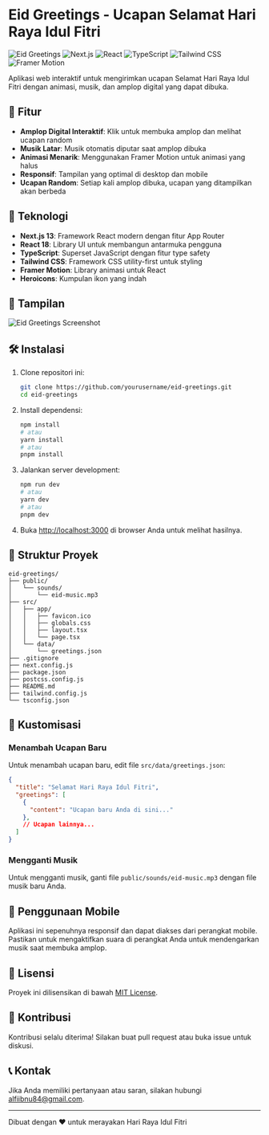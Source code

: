 # Eid Greetings - Ucapan Selamat Hari Raya Idul Fitri

![Eid Greetings](https://img.shields.io/badge/Eid-Greetings-green)
![Next.js](https://img.shields.io/badge/Next.js-13-black)
![React](https://img.shields.io/badge/React-18-blue)
![TypeScript](https://img.shields.io/badge/TypeScript-5-blue)
![Tailwind CSS](https://img.shields.io/badge/Tailwind-CSS-3-blue)
![Framer Motion](https://img.shields.io/badge/Framer-Motion-10-blue)

Aplikasi web interaktif untuk mengirimkan ucapan Selamat Hari Raya Idul Fitri dengan animasi, musik, dan amplop digital yang dapat dibuka.

## 🌟 Fitur

- **Amplop Digital Interaktif**: Klik untuk membuka amplop dan melihat ucapan random
- **Musik Latar**: Musik otomatis diputar saat amplop dibuka
- **Animasi Menarik**: Menggunakan Framer Motion untuk animasi yang halus
- **Responsif**: Tampilan yang optimal di desktop dan mobile
- **Ucapan Random**: Setiap kali amplop dibuka, ucapan yang ditampilkan akan berbeda

## 🚀 Teknologi

- **Next.js 13**: Framework React modern dengan fitur App Router
- **React 18**: Library UI untuk membangun antarmuka pengguna
- **TypeScript**: Superset JavaScript dengan fitur type safety
- **Tailwind CSS**: Framework CSS utility-first untuk styling
- **Framer Motion**: Library animasi untuk React
- **Heroicons**: Kumpulan ikon yang indah

## 📸 Tampilan

![Eid Greetings Screenshot](https://via.placeholder.com/800x450.png?text=Eid+Greetings+Screenshot)

## 🛠️ Instalasi

1. Clone repositori ini:
   ```bash
   git clone https://github.com/yourusername/eid-greetings.git
   cd eid-greetings
   ```

2. Install dependensi:
   ```bash
   npm install
   # atau
   yarn install
   # atau
   pnpm install
   ```

3. Jalankan server development:
   ```bash
   npm run dev
   # atau
   yarn dev
   # atau
   pnpm dev
   ```

4. Buka [http://localhost:3000](http://localhost:3000) di browser Anda untuk melihat hasilnya.

## 📁 Struktur Proyek

```
eid-greetings/
├── public/
│   └── sounds/
│       └── eid-music.mp3
├── src/
│   ├── app/
│   │   ├── favicon.ico
│   │   ├── globals.css
│   │   ├── layout.tsx
│   │   └── page.tsx
│   └── data/
│       └── greetings.json
├── .gitignore
├── next.config.js
├── package.json
├── postcss.config.js
├── README.md
├── tailwind.config.js
└── tsconfig.json
```

## 🔧 Kustomisasi

### Menambah Ucapan Baru

Untuk menambah ucapan baru, edit file `src/data/greetings.json`:

```json
{
  "title": "Selamat Hari Raya Idul Fitri",
  "greetings": [
    {
      "content": "Ucapan baru Anda di sini..."
    },
    // Ucapan lainnya...
  ]
}
```

### Mengganti Musik

Untuk mengganti musik, ganti file `public/sounds/eid-music.mp3` dengan file musik baru Anda.

## 📱 Penggunaan Mobile

Aplikasi ini sepenuhnya responsif dan dapat diakses dari perangkat mobile. Pastikan untuk mengaktifkan suara di perangkat Anda untuk mendengarkan musik saat membuka amplop.

## 📄 Lisensi

Proyek ini dilisensikan di bawah [MIT License](LICENSE).

## 🤝 Kontribusi

Kontribusi selalu diterima! Silakan buat pull request atau buka issue untuk diskusi.

## 📞 Kontak

Jika Anda memiliki pertanyaan atau saran, silakan hubungi [alfiibnu84@gmail.com](alfiibnu84@gmail.com).

---

Dibuat dengan ❤️ untuk merayakan Hari Raya Idul Fitri
